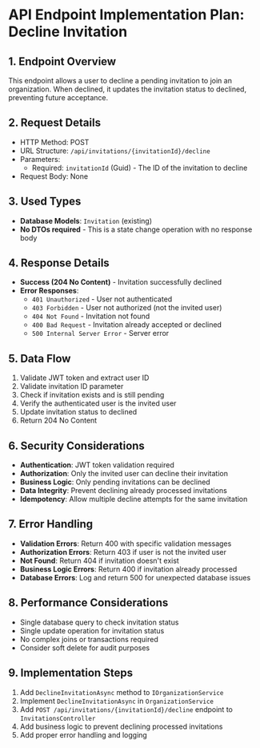 # API Endpoint Implementation Plan: Decline Invitation

## 1. Endpoint Overview
This endpoint allows a user to decline a pending invitation to join an organization. When declined, it updates the invitation status to declined, preventing future acceptance.

## 2. Request Details
- HTTP Method: POST
- URL Structure: `/api/invitations/{invitationId}/decline`
- Parameters:
  - Required: `invitationId` (Guid) - The ID of the invitation to decline
- Request Body: None

## 3. Used Types
- **Database Models**: `Invitation` (existing)
- **No DTOs required** - This is a state change operation with no response body

## 4. Response Details
- **Success (204 No Content)** - Invitation successfully declined
- **Error Responses**:
  - `401 Unauthorized` - User not authenticated
  - `403 Forbidden` - User not authorized (not the invited user)
  - `404 Not Found` - Invitation not found
  - `400 Bad Request` - Invitation already accepted or declined
  - `500 Internal Server Error` - Server error

## 5. Data Flow
1. Validate JWT token and extract user ID
2. Validate invitation ID parameter
3. Check if invitation exists and is still pending
4. Verify the authenticated user is the invited user
5. Update invitation status to declined
6. Return 204 No Content

## 6. Security Considerations
- **Authentication**: JWT token validation required
- **Authorization**: Only the invited user can decline their invitation
- **Business Logic**: Only pending invitations can be declined
- **Data Integrity**: Prevent declining already processed invitations
- **Idempotency**: Allow multiple decline attempts for the same invitation

## 7. Error Handling
- **Validation Errors**: Return 400 with specific validation messages
- **Authorization Errors**: Return 403 if user is not the invited user
- **Not Found**: Return 404 if invitation doesn't exist
- **Business Logic Errors**: Return 400 if invitation already processed
- **Database Errors**: Log and return 500 for unexpected database issues

## 8. Performance Considerations
- Single database query to check invitation status
- Single update operation for invitation status
- No complex joins or transactions required
- Consider soft delete for audit purposes

## 9. Implementation Steps
1. Add `DeclineInvitationAsync` method to `IOrganizationService`
2. Implement `DeclineInvitationAsync` in `OrganizationService`
3. Add `POST /api/invitations/{invitationId}/decline` endpoint to `InvitationsController`
4. Add business logic to prevent declining processed invitations
5. Add proper error handling and logging